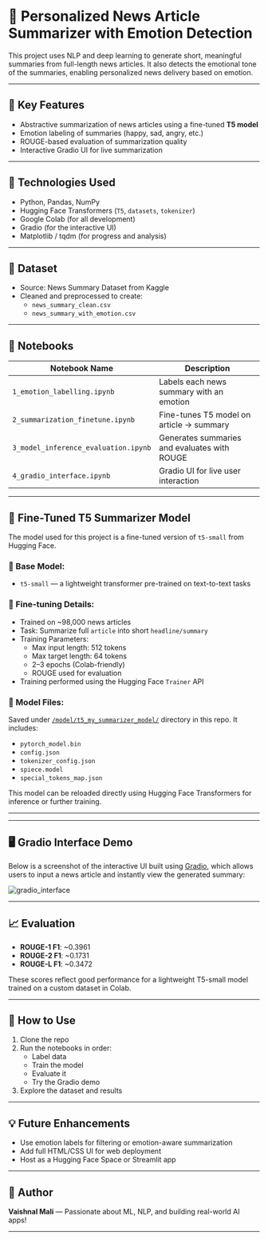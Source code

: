 # 🧠 Personalized News Article Summarizer with Emotion Detection

This project uses NLP and deep learning to generate short, meaningful summaries from full-length news articles. It also detects the emotional tone of the summaries, enabling personalized news delivery based on emotion.

---

## 🚀 Key Features
- Abstractive summarization of news articles using a fine-tuned **T5 model**
- Emotion labeling of summaries (happy, sad, angry, etc.)
- ROUGE-based evaluation of summarization quality
- Interactive Gradio UI for live summarization

---

## 🧱 Technologies Used
- Python, Pandas, NumPy
- Hugging Face Transformers (`T5`, `datasets`, `tokenizer`)
- Google Colab (for all development)
- Gradio (for the interactive UI)
- Matplotlib / tqdm (for progress and analysis)

---

## 📁 Dataset
- Source: News Summary Dataset from Kaggle
- Cleaned and preprocessed to create:
  - `news_summary_clean.csv`
  - `news_summary_with_emotion.csv`

---

## 📓 Notebooks
| Notebook Name | Description |
|---------------|-------------|
| `1_emotion_labelling.ipynb` | Labels each news summary with an emotion |
| `2_summarization_finetune.ipynb` | Fine-tunes T5 model on article → summary |
| `3_model_inference_evaluation.ipynb` | Generates summaries and evaluates with ROUGE |
| `4_gradio_interface.ipynb` | Gradio UI for live user interaction |

---

## 🧠 Fine-Tuned T5 Summarizer Model

The model used for this project is a fine-tuned version of `t5-small` from Hugging Face.

### 🔹 Base Model:
- `t5-small` — a lightweight transformer pre-trained on text-to-text tasks

### 🔹 Fine-tuning Details:
- Trained on ~98,000 news articles
- Task: Summarize full `article` into short `headline/summary`
- Training Parameters:
  - Max input length: 512 tokens
  - Max target length: 64 tokens
  - 2–3 epochs (Colab-friendly)
  - ROUGE used for evaluation
- Training performed using the Hugging Face `Trainer` API

### 📂 Model Files:
Saved under [`/model/t5_my_summarizer_model/`](https://github.com/vaishnal16/news_article_summarizer/tree/main/model/t5_summarizer_model) directory in this repo. It includes:
- `pytorch_model.bin`
- `config.json`
- `tokenizer_config.json`
- `spiece.model`
- `special_tokens_map.json`

This model can be reloaded directly using Hugging Face Transformers for inference or further training.

---

---

## 🖥️ Gradio Interface Demo

Below is a screenshot of the interactive UI built using [Gradio](https://www.gradio.app/), which allows users to input a news article and instantly view the generated summary:

![gradio_interface](https://github.com/user-attachments/assets/57c5b5ca-1912-4acf-b877-af6cc3c85a91)

---

## 📈 Evaluation
- **ROUGE-1 F1**: ~0.3961
- **ROUGE-2 F1**: ~0.1731
- **ROUGE-L F1**: ~0.3472

These scores reflect good performance for a lightweight T5-small model trained on a custom dataset in Colab.

---

## 🧪 How to Use
1. Clone the repo
2. Run the notebooks in order:
   - Label data
   - Train the model
   - Evaluate it
   - Try the Gradio demo
3. Explore the dataset and results

---

## 💡 Future Enhancements
- Use emotion labels for filtering or emotion-aware summarization
- Add full HTML/CSS UI for web deployment
- Host as a Hugging Face Space or Streamlit app

---

## 📌 Author
**Vaishnal Mali** — Passionate about ML, NLP, and building real-world AI apps!

---
